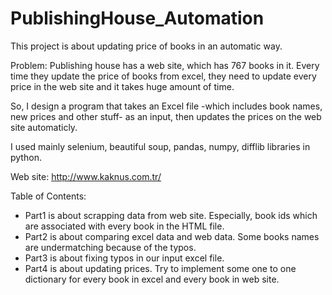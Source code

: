 # PublishingHouse_Automation
This project is about updating price of books in an automatic way.

Problem:
Publishing house has a web site, which has 767 books in it. Every time they update the price of books from excel, they need to update every price in the web site and it takes huge amount of time. 

So, I design a program that takes an Excel file -which includes book names, new prices and other stuff- as an input, then updates the prices on the web site automaticly. 

I used mainly selenium, beautiful soup, pandas, numpy, difflib libraries in python.

Web site: http://www.kaknus.com.tr/

Table of Contents:
 * Part1 is about scrapping data from web site. Especially, book ids which are associated with every book in the HTML file.
 * Part2 is about comparing excel data and web data. Some books names are undermatching because of the typos.
 * Part3 is about fixing typos in our input excel file.
 * Part4 is about updating prices. Try to implement some one to one dictionary for every book in excel and every book in web site.
